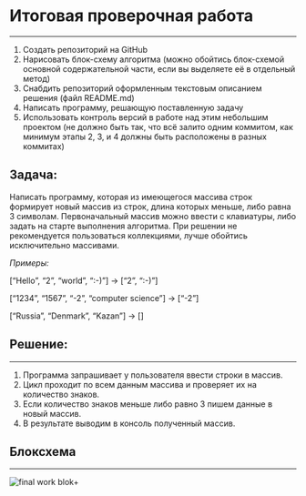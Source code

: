 # Итоговая проверочная работа
***
1.	Cоздать репозиторий на GitHub
0.	Нарисовать блок-схему алгоритма (можно обойтись блок-схемой основной содержательной части, если вы выделяете её в отдельный метод)
0.	Снабдить репозиторий оформленным текстовым описанием решения (файл README.md)
0.	Написать программу, решающую поставленную задачу
0.	Использовать контроль версий в работе над этим небольшим проектом (не должно быть так, что всё залито одним коммитом, как минимум этапы 2, 3, и 4 должны быть расположены в разных коммитах)

## Задача:
Написать программу, которая из имеющегося массива строк формирует новый массив из строк, длина которых меньше, либо равна 3 символам. Первоначальный массив можно ввести с клавиатуры, либо задать на старте выполнения алгоритма. При решении не рекомендуется пользоваться коллекциями, лучше обойтись исключительно массивами.

*Примеры:*

[“Hello”, “2”, “world”, “:-)”] → [“2”, “:-)”]

[“1234”, “1567”, “-2”, “computer science”] → [“-2”]

[“Russia”, “Denmark”, “Kazan”] → []

## Решение:
***
1. Программа запрашивает у пользователя ввести строки в массив.
0. Цикл проходит по всем данным массива и проверяет их на количество знаков. 
0. Если количество знаков меньше либо равно 3 пишем данные в новый массив.
0. В результате выводим в консоль полученный массив.

## Блоксхема
***

![final work blok+](https://user-images.githubusercontent.com/121254277/221927209-073b1f6a-1b1f-4297-9748-e7f09b9f51a6.png)
